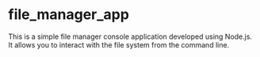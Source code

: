 # file_manager_app
 This is a simple file manager console application developed using Node.js. It allows you to interact with the file system from the command line.
